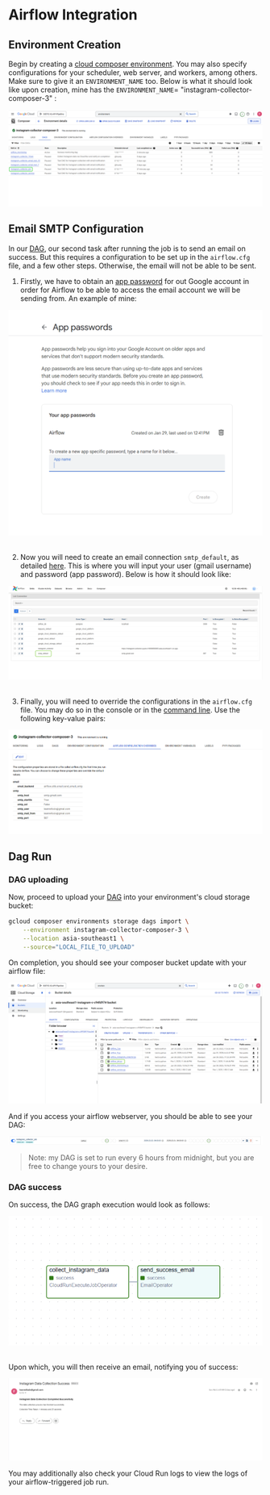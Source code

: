 # Airflow Integration

## Environment  Creation

Begin by creating a [cloud composer environment](https://cloud.google.com/composer/docs/composer-3/create-environments). You may also specify configurations for your scheduler, web server, and workers, among others. Make sure to give it an `ENVIRONMENT_NAME` too. Below is what it should look like upon creation, mine has the `ENVIRONMENT_NAME`= "instagram-collector-composer-3" :

![composer-env-overview](/docs/images/composer-env-overview.png)

## Email SMTP Configuration

In our [DAG](/airflow/dags/airflow_job.py), our second task after running the job is to send an email on success. But this requires a configuration to be set up in the `airflow.cfg` file, and a few other steps. Otherwise, the email will not be able to be sent.

1. Firstly, we have to obtain an [app password](https://support.google.com/accounts/answer/185833) for out Google account in order for Airflow to be able to access the email account we will be sending from. An example of mine:

![google-app-pw](/docs/images/google-app-pw.png) <br><br>

2. Now you will need to create an email connection `smtp_default`, as detailed [here](https://airflow.apache.org/docs/apache-airflow/stable/howto/email-config.html). This is where you will input your user (gmail username) and password (app password). Below is how it should look like:

![smtp-default-conn](/docs/images/smtp-default-conn.png) <br><br>

3. Finally, you will need to override the configurations in the `airflow.cfg` file. You may do so in the console or in the [command line](https://cloud.google.com/composer/docs/composer-3/override-airflow-configurations). Use the following key-value pairs:

![airflow-cfg-overrides](/docs/images/airflow-cfg-overrides.png)

## Dag Run

### DAG uploading

Now, proceed to upload your [DAG](/airflow/dags/airflow_job.py) into your environment's cloud storage bucket:

```bash
gcloud composer environments storage dags import \
    --environment instagram-collector-composer-3 \
    --location asia-southeast1 \
    --source="LOCAL_FILE_TO_UPLOAD"
```

On completion, you should see your composer bucket update with your airflow file:

![composer-bucket](/docs/images/composer-bucket.png)

And if you access your airflow webserver, you should be able to see your DAG:

![job-dag](/docs/images/job-dag.png)

> Note: my DAG is set to run every 6 hours from midnight, but you are free to change yours to your desire.

### DAG success

On success, the DAG graph execution would look as follows:

![dag-graph-success](/docs/images/dag-graph-success.png) <br><br>

Upon which, you will then receive an email, notifying you of success:

![success-email](/docs/images/success-email.png)

You may additionally also check your Cloud Run logs to view the logs of your airflow-triggered job run.